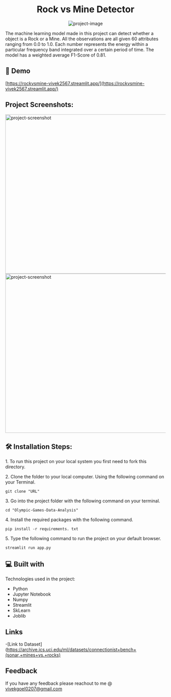 <h1 align="center" id="title">Rock vs Mine Detector</h1>

<p align="center"><img src="https://socialify.git.ci/vivek-2567/Rock-Vs-Mine-Detection/image?font=Bitter&amp;name=1&amp;owner=1&amp;pattern=Brick%20Wall&amp;theme=Dark" alt="project-image"></p>

<p id="description">The machine learning model made in this project can detect whether a object is a Rock or a Mine. All the observations are all given 60 attributes ranging from 0.0 to 1.0. Each number represents the energy within a particular frequency band integrated over a certain period of time. The model has a weighted average F1-Score of 0.81.</p>

<h2>🚀 Demo</h2>

[https://rockvsmine-vivek2567.streamlit.app/](https://rockvsmine-vivek2567.streamlit.app/)

<h2>Project Screenshots:</h2>

<img src="https://github.com/vivek-2567/Rock-Vs-Mine-Detection/blob/main/App1.png" alt="project-screenshot" width="900" height="500/">

<img src="https://github.com/vivek-2567/Rock-Vs-Mine-Detection/blob/main/App2.png" alt="project-screenshot" width="900" height="500/">

  
<h2>🛠️ Installation Steps:</h2>

<p>1. To run this project on your local system you first need to fork this directory.</p>

<p>2. Clone the folder to your local computer. Using the following command on your Terminal.</p>

```
git clone "URL"
```

<p>3. Go into the project folder with the following command on your terminal.</p>

```
cd "Olympic-Games-Data-Analysis"
```

<p>4. Install the required packages with the following command.</p>

```
pip install -r requirements. txt
```

<p>5. Type the following command to run the project on your default browser.</p>

```
streamlit run app.py
```
 
 
<h2>💻 Built with</h2>

Technologies used in the project:

*   Python
*   Jupyter Notebook
*   Numpy
*   Streamlit
*   SkLearn
*   Joblib


## Links
-[Link to Dataset](https://archive.ics.uci.edu/ml/datasets/connectionist+bench+(sonar,+mines+vs.+rocks)

## Feedback
If you have any feedback please reachout to me @ vivekgoel0207@gmail.com
